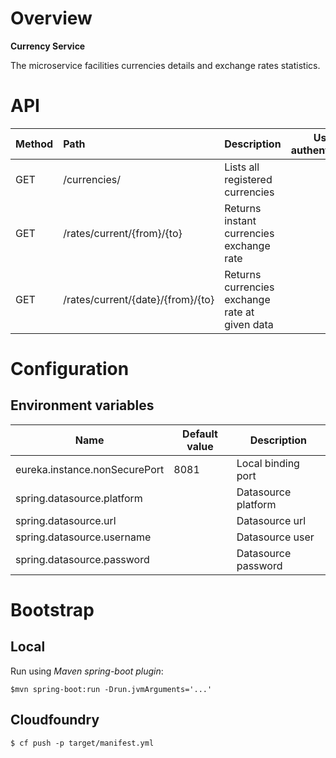 # Overview

**Currency Service**

The microservice facilities currencies details and exchange rates statistics. 

# API

| Method | Path | Description | User authenticated | Available from UI |
| --- | :--- | --- | :---: | :---: |
| GET | /currencies/ | Lists all registered currencies | | × |
| GET | /rates/current/{from}/{to} | Returns instant currencies exchange rate |  | × |
| GET | /rates/current/{date}/{from}/{to} | Returns currencies exchange rate at given data |  | × |

# Configuration

## Environment variables

| Name | Default value | Description | 
| --- | --- | --- |
| eureka.instance.nonSecurePort | 8081 |  Local binding port |
| spring.datasource.platform | | Datasource platform |
| spring.datasource.url | | Datasource url |
| spring.datasource.username | | Datasource user |
| spring.datasource.password | | Datasource password |

# Bootstrap

## Local

Run using *Maven spring-boot plugin*:

`$mvn spring-boot:run -Drun.jvmArguments='...'`

## Cloudfoundry

`$ cf push -p target/manifest.yml`

